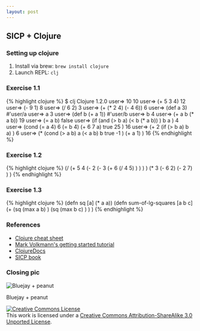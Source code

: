 ```yaml
---
layout: post
---
```


## SICP + Clojure

### Setting up clojure

1. Install via brew: `brew install clojure`
1. Launch REPL: `clj`

### Exercise 1.1

{% highlight clojure %}
$ clj
Clojure 1.2.0
user=> 10
10
user=> (+ 5 3 4)
12
user=> (- 9 1)
8
user=> (/ 6 2)
3
user=> (+ (* 2 4) (- 4 6))
6
user=> (def a 3)
#'user/a
user=> a
3
user=> (def b (+ a 1))
#'user/b
user=> b
4
user=> (+ a b (* a b))
19
user=> (= a b)
false
user=> (if
  (and
    (> b a)
    (< b (* a b))
  )
  b
  a
)
4
user=> (cond
    (= a 4) 6
    (= b 4) (+ 6 7 a)
    true 25
)
16
user=> (+ 2
    (if (> b a) b a)
)
6
user=> (*
    (cond
        (> a b) a
        (< a b) b
        true -1
    )
    (+ a 1)
)
16
{% endhighlight %}

### Exercise 1.2

{% highlight clojure %}
(/
  (+ 5 4 (- 2 (- 3 (+ 6 (/ 4 5) ) ) ) )
  (* 3 (- 6 2) (- 2 7) )
)
{% endhighlight %}

### Exercise 1.3

{% highlight clojure %}
(defn sq [a] (* a a))
(defn sum-of-lg-squares [a b c]
    (+
        (sq (max a b) )
        (sq (max b c) )
    )
)
{% endhighlight %}

### References

* [Clojure cheat sheet](http://clojure.org/cheatsheet)
* [Mark Volkmann's getting started tutorial](http://java.ociweb.com/mark/clojure/article.html)
* [ClojureDocs](http://clojuredocs.org/)
* [SICP book](http://mitpress.mit.edu/sicp/)

### Closing pic

![Bluejay + peanut](https://lh4.googleusercontent.com/-2obx5vi-L1U/T0rDCjpuuWI/AAAAAAAAATA/K-z_zA_NeY8/s704/IMG_5219.jpg)

Bluejay + peanut

<a rel="license" href="http://creativecommons.org/licenses/by-sa/3.0/"><img alt="Creative Commons License" style="border-width:0" src="http://i.creativecommons.org/l/by-sa/3.0/88x31.png" /></a><br />This <span xmlns:dct="http://purl.org/dc/terms/" href="http://purl.org/dc/dcmitype/StillImage" rel="dct:type">work</span> is licensed under a <a rel="license" href="http://creativecommons.org/licenses/by-sa/3.0/">Creative Commons Attribution-ShareAlike 3.0 Unported License</a>.
